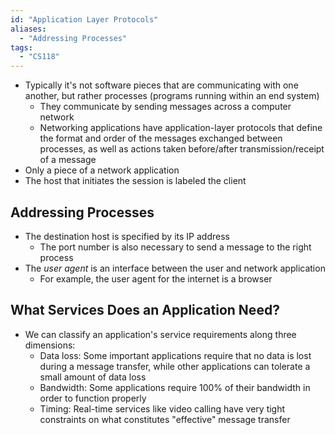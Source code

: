 ```yaml
---
id: "Application Layer Protocols"
aliases:
  - "Addressing Processes"
tags:
  - "CS118"
---
```


- Typically it's not software pieces that are communicating with one another,
  but rather processes (programs running within an end system)
  - They communicate by sending messages across a computer network
  - Networking applications have application-layer protocols that define the
    format and order of the messages exchanged between processes, as well as
    actions taken before/after transmission/receipt of a message
- Only a piece of a network application
- The host that initiates the session is labeled the client

## Addressing Processes

- The destination host is specified by its IP address
  - The port number is also necessary to send a message to the right process
- The _user agent_ is an interface between the user and network application
  - For example, the user agent for the internet is a browser

## What Services Does an Application Need?

- We can classify an application's service requirements along three dimensions:
  - Data loss: Some important applications require that no data is lost during
    a message transfer, while other applications can tolerate a small amount of
    data loss
  - Bandwidth: Some applications require 100% of their bandwidth in order to
    function properly
  - Timing: Real-time services like video calling have very tight constraints on
    what constitutes "effective" message transfer
